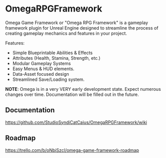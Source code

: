 # OmegaRPGFramework

Omega Game Framework or "Omega RPG Framework" is a gameplay framework plugin for Unreal Engine designed to streamline the process of creating gameplay mechanics and features in your project.

Features:
* Simple Blueprintable Abilities & Effects
* Attributes (Health, Stamina, Strength, etc.)
* Modular Gameplay Systems
* Easy Menus & HUD elements.
* Data-Asset focused design
* Streamlined Save/Loading system.


**NOTE**: Omega is in a very VERY early development state. Expect numerous changes over time. Documentation will be filled out in the future.

## Documentation
https://github.com/StudioSyndiCatCaius/OmegaRPGFramework/wiki

## Roadmap
https://trello.com/b/oNbiSzcl/omega-game-framework-roadmap

